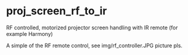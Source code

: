 # proj_screen_rf_to_ir
RF controlled, motorized projector screen handling with IR remote (for example Harmony)

A simple of the RF remote control, see img/rf_controller.JPG picture pls.
